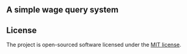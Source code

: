 
## A simple wage query system


## License

The project is open-sourced software licensed under the [MIT license](http://opensource.org/licenses/MIT).
